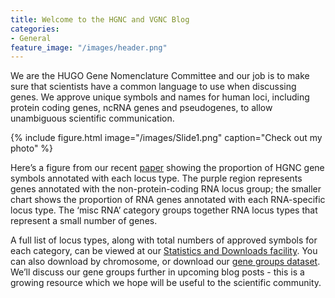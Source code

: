 ```yaml
---
title: Welcome to the HGNC and VGNC Blog
categories:
- General
feature_image: "/images/header.png"
---
```


We are the HUGO Gene Nomenclature Committee and our job is to make sure that scientists have a common language to use when discussing genes. We approve unique symbols and names for human loci, including protein coding genes, ncRNA genes and pseudogenes, to allow unambiguous scientific communication.

{% include figure.html image="/images/Slide1.png" caption="Check out my photo" %}

Here’s a figure from our recent <a href=””>paper</a> showing the proportion of HGNC gene symbols annotated with each locus type. The purple region represents genes annotated with the non-protein-coding RNA locus group; the smaller chart shows the proportion of RNA genes annotated with each RNA-specific locus type. The ‘misc RNA’ category groups together RNA locus types that represent a small number of genes. 

A full list of locus types, along with total numbers of approved symbols for each category, can be viewed at our <a href=””>Statistics and Downloads facility</a>. You can also download by chromosome, or download our <a href=””>gene groups dataset<a>. We’ll discuss our gene groups further in upcoming blog posts - this is a growing resource which we hope will be useful to the scientific community.


